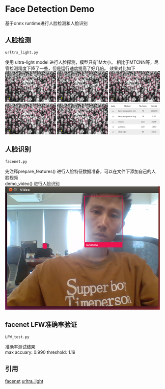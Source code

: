 # Face Detection Demo
基于onnx runtime进行人脸检测和人脸识别


## 人脸检测
```
urltra_light.py   
```
使用 ultra-light model 进行人脸探测，模型只有1M大小。 
相比于MTCNN等，尽管检测精度下降了一些，但是运行速度提高了好几倍。
效果对比如下
![Test](imgs/face_detection.png)

## 人脸识别
```
facenet.py
```
先注释prepare_features() 进行人脸特征数据准备，可以在文件下添加自己的人脸视频  
demo_video() 进行人脸识别
![facenet](imgs/faces.png)

## facenet LFW准确率验证
```
LFW_test.py
```
准确率测试结果  
max accuary: 0.990
threshold: 1.19

 
## 引用
[facenet](https://github.com/davidsandberg/facenet.git)
[urltra_light](https://towardsdatascience.com/real-time-face-recognition-with-cpu-983d35cc3ec5 )



 
